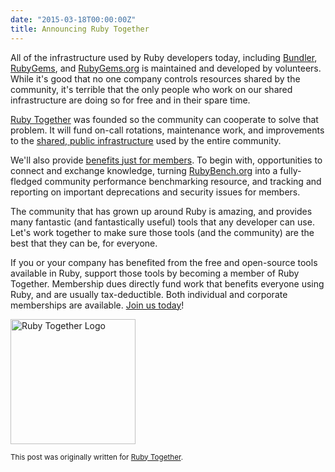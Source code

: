 ```yaml
---
date: "2015-03-18T00:00:00Z"
title: Announcing Ruby Together
---
```


All of the infrastructure used by Ruby developers today, including [Bundler][bundler], [RubyGems][rubygems], and [RubyGems.org](https://rubygems.org/) is maintained and developed by volunteers.  While it's good that no one company controls resources shared by the community, it's terrible that the only people who work on our shared infrastructure are doing so for free and in their spare time.

[Ruby Together][rubytogether] was founded so the community can cooperate to solve that problem. It will fund on-call rotations, maintenance work, and improvements to the [shared, public infrastructure][projects] used by the entire community.

We'll also provide [benefits just for members][benefits]. To begin with, opportunities to connect and exchange knowledge, turning [RubyBench.org](https://rubybench.org) into a fully-fledged community performance benchmarking resource, and tracking and reporting on important deprecations and security issues for members.

The community that has grown up around Ruby is amazing, and provides many fantastic (and fantastically useful) tools that any developer can use. Let's work together to make sure those tools (and the community) are the best that they can be, for everyone.

If you or your company has benefited from the free and open-source tools available in Ruby, support those tools by becoming a member of Ruby Together. Membership dues directly fund work that benefits everyone using Ruby, and are usually tax-deductible. Both individual and corporate memberships are available. [Join us today][join]!

<img src="ruby_together.png" alt="Ruby Together Logo" style="width: 200px">

<small>This post was originally written for [Ruby Together][post].</small>

[rubytogether]: https://rubytogether.org
[bundler]: https://bundler.io
[rubygems]: https://rubygems.org/pages/download
[projects]: https://rubytogether.org/projects
[benefits]: https://rubytogether.org/benefits
[join]: https://rubytogether.org/join
[post]: https://rubytogether.org/news/2015-03-17-announcing-ruby-together
